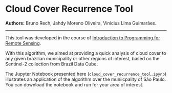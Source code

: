 # Cloud Cover Recurrence Tool

**Authors:** Bruno Rech, Jahdy Moreno Oliveira, Vinícius Lima Guimarães.

* * * 

This tool was developed in the course of [Introduction to Programming for Remote Sensing](https://prog-geo.github.io).

With this algorithm, we aimed at providing a quick analysis of cloud cover to any given brazilian municipality or other regions of interest, based on the Sentinel-2 collection from Brazil Data Cube.

The Jupyter Notebook presented here (`cloud_cover_recurrence_tool.ipynb`) illustrates an application of the algorithm over the muniicpality of São Paulo. You can download the notebook and run for your area of interest.
